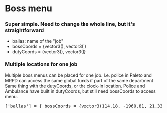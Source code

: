 # Boss menu
### Super simple. Need to change the whole line, but it's straightforward  
- ballas: name of the "job"
- bossCoords = {vector3(), vector3()}
- dutyCoords = {vector3(), vector3()}

### Multiple locations for one job
Multiple boss menus can be placed for one job. I.e. police in Paleto and MRPD can access the same global funds if part of the same department  
Same thing with the dutyCoords, or the clock-in location. Police and Ambulance have built in dutyCoords, but still need bossCoords to access menu.  
<pre>
['ballas'] = { bossCoords = {vector3(114.18, -1960.81, 21.33)}, dutyCoords = {vector3(109.48, -1961.42, 20.96)} },
</pre>